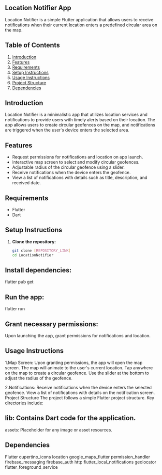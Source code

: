 ## Location Notifier App
Location Notifier is a simple Flutter application that allows users to receive notifications when their current location enters a predefined circular area on the map.

## Table of Contents
1. [Introduction](#introduction)
2. [Features](#features)
3. [Requirements](#requirements)
4. [Setup Instructions](#setup-instructions)
5. [Usage Instructions](#usage-instructions)
6. [Project Structure](#project-structure)
7. [Dependencies](#dependencies)

## Introduction
Location Notifier is a minimalistic app that utilizes location services and notifications to provide users with timely alerts based on their location. The app allows users to create circular geofences on the map, and notifications are triggered when the user's device enters the selected area.

## Features
- Request permissions for notifications and location on app launch.
- Interactive map screen to select and modify circular geofences.
- Adjustable radius of the circular geofence using a slider.
- Receive notifications when the device enters the geofence.
- View a list of notifications with details such as title, description, and received date.

## Requirements
- Flutter
- Dart

## Setup Instructions
1. **Clone the repository:**
   ```bash
   git clone [REPOSITORY_LINK]
   cd LocationNotifier
   
## Install dependencies:
flutter pub get

## Run the app:
flutter run

## Grant necessary permissions:
Upon launching the app, grant permissions for notifications and location.

## Usage Instructions
1.Map Screen:
Upon granting permissions, the app will open the map screen.
The map will animate to the user's current location.
Tap anywhere on the map to create a circular geofence.
Use the slider at the bottom to adjust the radius of the geofence.

2.Notifications:
Receive notifications when the device enters the selected geofence.
View a list of notifications with details on the notification screen.
Project Structure
The project follows a simple Flutter project structure. Key directories include:

## lib: Contains Dart code for the application.
assets: Placeholder for any image or asset resources.

## Dependencies
  Flutter
  cupertino_icons
  location
  google_maps_flutter
  permission_handler
  firebase_messaging
  firebase_auth
  http
  flutter_local_notifications
  geolocator
  flutter_foreground_service
